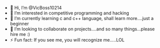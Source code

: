 - 👋 Hi, I’m @VicBoss10214
- 👀 I’m interested in competitive programming and hacking
- 🌱 I’m currently learning c and c++ language, shall learn more....just a beginner
- 💞️ I’m looking to collaborate on projects....and so many things...please hire me :)
- ⚡ Fun fact: If you see me, you will recognize me.....LOL

